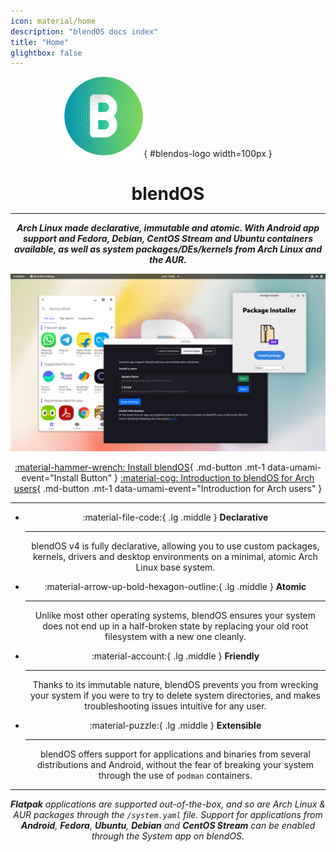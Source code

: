 ```yaml
---
icon: material/home
description: "blendOS docs index"
title: "Home"
glightbox: false
---
```


<style>
  .md-content__button {
    display: none;
  }

  .mt-1 {
    margin-top: 0.1em;
  }

  #blendos-logo {
    margin-bottom: 0;
  }

  #blendos-title .headerlink {
    display: none;
  }
</style>

<div align="center" markdown>

![logo](assets/img/logo.svg){ #blendos-logo width=100px }

<h1 style="margin-bottom: 0.2em;" id="blendos-title">blendOS</h1>

--------

<em>**Arch Linux made declarative, immutable and atomic. With Android app support and Fedora, Debian, CentOS Stream and Ubuntu containers available, as well as system packages/DEs/kernels from Arch Linux and the AUR.**</em>

![screenshot](assets/img/blendOS-screenshot.png)

<!-- 
<figure markdown="span">
  ![hero](assets/img/hero.png){ width="720" }
  <figcaption></figcaption>
</figure>
-->

<!-- <em>**Beautiful.** **Efficient.** **Elegant.**</em> -->


[:material-hammer-wrench: Install blendOS](install/README.md){ .md-button .mt-1 data-umami-event="Install Button" } [:material-cog: Introduction to blendOS for Arch users](install/post-install/arch-user-guide.md){ .md-button .mt-1 data-umami-event="Introduction for Arch users" }

------
</div>

<div align="center" markdown>

<div class="grid cards" markdown>

-   :material-file-code:{ .lg .middle } __Declarative__

    ---

    blendOS v4 is fully declarative, allowing you to use custom packages, kernels, drivers and desktop environments on a minimal, atomic Arch Linux base system.

-   :material-arrow-up-bold-hexagon-outline:{ .lg .middle } __Atomic__

    ---

    Unlike most other operating systems, blendOS ensures your system does not end up in a half-broken state by replacing your old root filesystem with a new one cleanly.

-   :material-account:{ .lg .middle } __Friendly__

    ---

    Thanks to its immutable nature, blendOS prevents you from wrecking your system if you were to try to delete system directories, and makes troubleshooting issues intuitive for any user.

-   :material-puzzle:{ .lg .middle } __Extensible__

    ---

    blendOS offers support for applications and binaries from several distributions and Android, without the fear of breaking your system through the use of `podman` containers.

</div>

------

<em>**Flatpak** applications are supported out-of-the-box, and so are Arch Linux & AUR packages through the `/system.yaml` file. Support for applications from **Android**, **Fedora**, **Ubuntu**, **Debian** and **CentOS Stream** can be enabled through the System app on blendOS.</em>
</div>

<!-- <b><h2>Written by:</h2></b> -->
